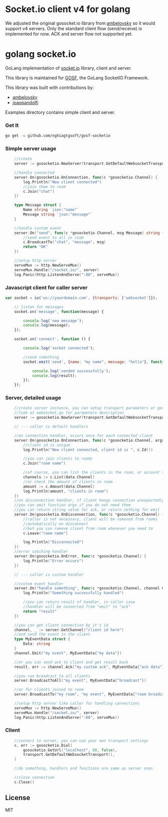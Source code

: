 # Socket.io client v4 for golang

We adjusted the original gosocket.io library from [ambelovsky](https://github.com/nghiagtgsoft) so it would support v4 servers. Only the standard client flow (send/receive) is implemented for now. ACK and server flow not supported yet.




golang socket.io
================

GoLang implementation of [socket.io](http://socket.io) library, client and server.

This library is maintained for [GOSF](https://github.com/nghiagtgsoft/gosf), the GoLang SocketIO Framework.

This library was built with contributions by:
- [ambelovsky](https://github.com/nghiagtgsoft)
- [joaopandolfi](https://github.com/joaopandolfi)

Examples directory contains simple client and server.

### Get It

```sh
go get -u github.com/nghiagtgsoft/gosf-socketio
```

### Simple server usage

```go
	//create
	server := gosocketio.NewServer(transport.GetDefaultWebsocketTransport())

	//handle connected
	server.On(gosocketio.OnConnection, func(c *gosocketio.Channel) {
		log.Println("New client connected")
		//join them to room
		c.Join("chat")
	})

	type Message struct {
		Name string `json:"name"`
		Message string `json:"message"`
	}

	//handle custom event
	server.On("send", func(c *gosocketio.Channel, msg Message) string {
		//send event to all in room
		c.BroadcastTo("chat", "message", msg)
		return "OK"
	})

	//setup http server
	serveMux := http.NewServeMux()
	serveMux.Handle("/socket.io/", server)
	log.Panic(http.ListenAndServe(":80", serveMux))
```

### Javascript client for caller server

```javascript
var socket = io('ws://yourdomain.com', {transports: ['websocket']});

    // listen for messages
    socket.on('message', function(message) {

        console.log('new message');
        console.log(message);
    });

    socket.on('connect', function () {

        console.log('socket connected');

        //send something
        socket.emit('send', {name: "my name", message: "hello"}, function(result) {

            console.log('sended successfully');
            console.log(result);
        });
    });
```

### Server, detailed usage

```go
    //create server instance, you can setup transport parameters or get the default one
    //look at websocket.go for parameters description
	server := gosocketio.NewServer(transport.GetDefaultWebsocketTransport())

	// --- caller is default handlers

	//on connection handler, occurs once for each connected client
	server.On(gosocketio.OnConnection, func(c *gosocketio.Channel, args interface{}) {
	    //client id is unique
		log.Println("New client connected, client id is ", c.Id())

		//you can join clients to rooms
		c.Join("room name")

		//of course, you can list the clients in the room, or account them
		channels := c.List(data.Channel)
		//or check the amount of clients in room
		amount := c.Amount(data.Channel)
		log.Println(amount, "clients in room")
	})
	//on disconnection handler, if client hangs connection unexpectedly, it will still occurs
	//you can omit function args if you do not need them
	//you can return string value for ack, or return nothing for emit
	server.On(gosocketio.OnDisconnection, func(c *gosocketio.Channel) {
		//caller is not necessary, client will be removed from rooms
		//automatically on disconnect
		//but you can remove client from room whenever you need to
		c.Leave("room name")

		log.Println("Disconnected")
	})
	//error catching handler
	server.On(gosocketio.OnError, func(c *gosocketio.Channel) {
		log.Println("Error occurs")
	})

	// --- caller is custom handler

	//custom event handler
	server.On("handle something", func(c *gosocketio.Channel, channel Channel) string {
		log.Println("Something successfully handled")

		//you can return result of handler, in caller case
		//handler will be converted from "emit" to "ack"
		return "result"
	})

    //you can get client connection by it's id
    channel, _ := server.GetChannel("client id here")
    //and send the event to the client
    type MyEventData struct {
        Data: string
    }
    channel.Emit("my event", MyEventData{"my data"})

    //or you can send ack to client and get result back
    result, err := channel.Ack("my custom ack", MyEventData{"ack data"}, time.Second * 5)

    //you can broadcast to all clients
    server.BroadcastToAll("my event", MyEventData{"broadcast"})

    //or for clients joined to room
    server.BroadcastTo("my room", "my event", MyEventData{"room broadcast"})

    //setup http server like caller for handling connections
	serveMux := http.NewServeMux()
	serveMux.Handle("/socket.io/", server)
	log.Panic(http.ListenAndServe(":80", serveMux))
```

### Client

```go
    //connect to server, you can use your own transport settings
	c, err := gosocketio.Dial(
		gosocketio.GetUrl("localhost", 80, false),
		transport.GetDefaultWebsocketTransport(),
	)

	//do something, handlers and functions are same as server ones

	//close connection
	c.Close()
```

## License

MIT
